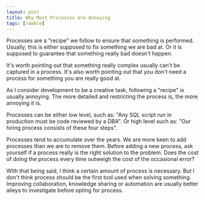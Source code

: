 ```yaml
---
layout: post
title: Why Most Processes are Annoying
tags: [ramble]
---
```


Processes are a "recipe" we follow to ensure that something is performed. 
Usually, this is either supposed to fix something we are bad at. Or
it is supposed to guarantee that something really bad doesn't happen.

It's worth pointing out that something really complex usually can't
be captured in a process. It's also worth pointing out that you don't
need a process for something you are really good at.

As I consider development to be a creative task, following a "recipe"
is usually annoying. The more detailed and restricting the process is,
the more annoying it is. 

Processes can be either low level, such as: "Any SQL script
run in production must be code reviewed by a DBA". Or high
level such as: "Our hiring process consists of these four steps".

Processes tend to accumulate over the years. We are more keen to add
processes than we are to remove them. Before adding a new process, ask
yourself if a process really is the right solution to the problem. 
Does the cost of doing the process every time outweigh the cost of
the occasional error?

With that being said, I think a certain amount of process is necessary.
But I don't think process should be the first tool used when solving
something. Improving collaboration, knowledge sharing or automation
are usually better alleys to investigate before opting for process.
